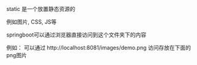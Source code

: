 static 是一个放置静态资源的

例如图片, CSS, JS等

springboot可以通过浏览器直接访问到这个文件夹下的内容

例如： 可以通过 http://localhost:8081/images/demo.png 访问存放在下面的png图片